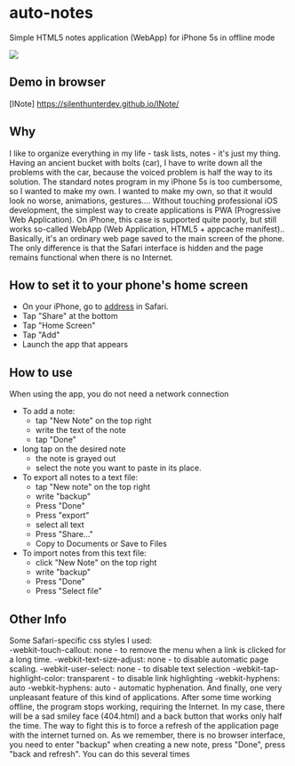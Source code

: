 # auto-notes
Simple HTML5 notes application (WebApp) for iPhone 5s in offline mode

![](_temp.png)
## Demo in browser
[INote] https://silenthunterdev.github.io/INote/
## Why
I like to organize everything in my life - task lists, notes - it's just my thing. Having an ancient bucket with bolts (car), I have to write down all the problems with the car, because the voiced problem is half the way to its solution. The standard notes program in my iPhone 5s is too cumbersome, so I wanted to make my own. I wanted to make my own, so that it would look no worse, animations, gestures.... Without touching professional iOS development, the simplest way to create applications is PWA (Progressive Web Application). On iPhone, this case is supported quite poorly, but still works so-called WebApp (Web Application, HTML5 + appcache manifest).\.
Basically, it's an ordinary web page saved to the main screen of the phone. The only difference is that the Safari interface is hidden and the page remains functional when there is no Internet.
## How to set it to your phone's home screen
- On your iPhone, go to [address](https://silenthunterdev.github.io/INote/) in Safari.
- Tap "Share" at the bottom
- Tap "Home Screen"
- Tap "Add"
- Launch the app that appears
## How to use
When using the app, you do not need a network connection
- To add a note:
    - tap "New Note" on the top right
    - write the text of the note
    - tap "Done"    
- long tap on the desired note
    - the note is grayed out
    - select the note you want to paste in its place.
- To export all notes to a text file:
    - tap "New note" on the top right
    - write "backup"
    - Press "Done"
    - Press "export"
    - select all text
    - Press "Share..."
    - Copy to Documents or Save to Files
- To import notes from this text file:
    - click "New Note" on the top right
    - write "backup"
    - Press "Done"
    - Press "Select file"
## Other Info
Some Safari-specific css styles I used:\
    -webkit-touch-callout: none - to remove the menu when a link is clicked for a long time.
    -webkit-text-size-adjust: none - to disable automatic page scaling.
    -webkit-user-select: none - to disable text selection
    -webkit-tap-highlight-color: transparent - to disable link highlighting 
-webkit-hyphens: auto
    -webkit-hyphens: auto - automatic hyphenation.
And finally, one very unpleasant feature of this kind of applications. After some time working offline, the program stops working, requiring the Internet. In my case, there will be a sad smiley face (404.html) and a back button that works only half the time. The way to fight this is to force a refresh of the application page with the internet turned on. As we remember, there is no browser interface, you need to enter "backup" when creating a new note, press "Done", press "back and refresh". You can do this several times
